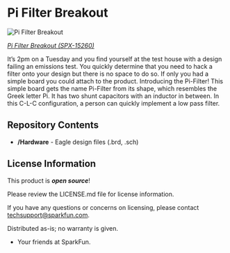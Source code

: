 Pi Filter Breakout
========================================

![Pi Filter Breakout](https://cdn.sparkfun.com/assets/parts/1/3/7/2/7/15260-SparkX_Pi-Filter-01.jpg)

[*Pi Filter Breakout (SPX-15260)*](https://www.sparkfun.com/products/15260)

It’s 2pm on a Tuesday and you find yourself at the test house with a design failing an emissions test. You quickly determine that you need to hack a filter onto your design but there is no space to do so. If only you had a simple board you could attach to the product. Introducing the Pi-Filter! This simple board gets the name Pi-Filter from its shape, which resembles the Greek letter Pi. It has two shunt capacitors with an inductor in between. In this C-L-C configuration, a person can quickly implement a low pass filter.

Repository Contents
-------------------

* **/Hardware** - Eagle design files (.brd, .sch)

License Information
-------------------

This product is _**open source**_! 

Please review the LICENSE.md file for license information. 

If you have any questions or concerns on licensing, please contact techsupport@sparkfun.com.

Distributed as-is; no warranty is given.

- Your friends at SparkFun.

